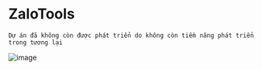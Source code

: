 # ZaloTools

`` Dự án đã không còn được phát triển do không còn tiềm năng phát triển trong tương lại ``

![image](https://user-images.githubusercontent.com/87922239/182037408-357c5461-0619-43a5-9dc6-c6b7036d9eba.png)
